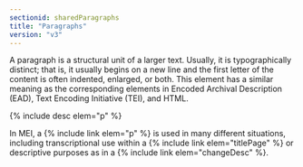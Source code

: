 ```yaml
---
sectionid: sharedParagraphs
title: "Paragraphs"
version: "v3"
---
```


A paragraph is a structural unit of a larger text. Usually, it is typographically
distinct;
that is, it usually begins on a new line and the first letter of the content is often
indented, enlarged, or both. This element has a similar meaning as the corresponding
elements in Encoded Archival Description (EAD), Text Encoding Initiative (TEI), and
HTML.



{% include desc elem="p" %}




In MEI, a {% include link elem="p" %} is used in many different situations, including
transcriptional use within a {% include link elem="titlePage" %} or descriptive purposes as in a
{% include link elem="changeDesc" %}.

